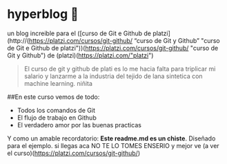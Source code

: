 # hyperblog  💚
un blog increible para el ([curso de Git e Github de platzi](http://(https://platzi.com/cursos/git-github/ “curso de Git y Github” "curso de Git e Github de platzi"))(https://platzi.com/cursos/git-github/ "curso de Git y Github") de (platzi)(https://platzi.com/"platzi")
>El curso de git y github de plati es lo me hacia falta para triplicar mi salario y lanzarme a la industria del tejido de lana sintetica con machine learning.
>niñita

##En este curso vemos de todo:

* Todos los comandos de Git
* El flujo de trabajo en Github
* El verdadero amor por las buenas practicas

Y como un amable recordatorio: **Este readme.md es un chiste**. Diseñado para el ejemplo. si llegas aca NO TE LO TOMES ENSERIO y mejor ve (a ver el curso)(https://platzi.com/cursos/git-github/)